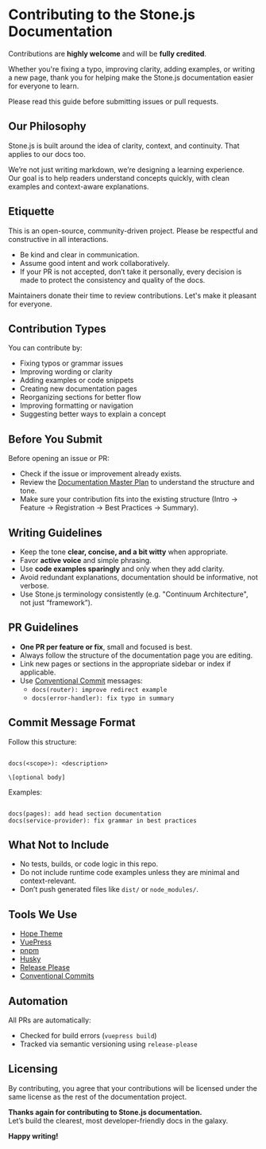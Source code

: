 
# Contributing to the Stone.js Documentation

Contributions are **highly welcome** and will be **fully credited**.

Whether you're fixing a typo, improving clarity, adding examples, or writing a new page, thank you for helping make the Stone.js documentation easier for everyone to learn.

Please read this guide before submitting issues or pull requests.

## Our Philosophy

Stone.js is built around the idea of clarity, context, and continuity. That applies to our docs too.

We’re not just writing markdown, we’re designing a learning experience.  
Our goal is to help readers understand concepts quickly, with clean examples and context-aware explanations.

## Etiquette

This is an open-source, community-driven project. Please be respectful and constructive in all interactions.

- Be kind and clear in communication.
- Assume good intent and work collaboratively.
- If your PR is not accepted, don’t take it personally, every decision is made to protect the consistency and quality of the docs.

Maintainers donate their time to review contributions. Let's make it pleasant for everyone.

## Contribution Types

You can contribute by:

- Fixing typos or grammar issues
- Improving wording or clarity
- Adding examples or code snippets
- Creating new documentation pages
- Reorganizing sections for better flow
- Improving formatting or navigation
- Suggesting better ways to explain a concept

## Before You Submit

Before opening an issue or PR:

- Check if the issue or improvement already exists.
- Review the [Documentation Master Plan](https://github.com/stone-foundation/stone-js-docs) to understand the structure and tone.
- Make sure your contribution fits into the existing structure (Intro → Feature → Registration → Best Practices → Summary).

## Writing Guidelines

- Keep the tone **clear, concise, and a bit witty** when appropriate.
- Favor **active voice** and simple phrasing.
- Use **code examples sparingly** and only when they add clarity.
- Avoid redundant explanations, documentation should be informative, not verbose.
- Use Stone.js terminology consistently (e.g. "Continuum Architecture", not just “framework”).

## PR Guidelines

- **One PR per feature or fix**, small and focused is best.
- Always follow the structure of the documentation page you are editing.
- Link new pages or sections in the appropriate sidebar or index if applicable.
- Use [Conventional Commit](https://www.conventionalcommits.org/en/v1.0.0/) messages:
  - `docs(router): improve redirect example`
  - `docs(error-handler): fix typo in summary`

## Commit Message Format

Follow this structure:

```

docs(<scope>): <description>

\[optional body]

```

Examples:

```

docs(pages): add head section documentation
docs(service-provider): fix grammar in best practices

```

## What Not to Include

- No tests, builds, or code logic in this repo.
- Do not include runtime code examples unless they are minimal and context-relevant.
- Don’t push generated files like `dist/` or `node_modules/`.

## Tools We Use

- [Hope Theme](https://theme-hope.vuejs.press)
- [VuePress](https://vuepress.vuejs.org/)
- [pnpm](https://pnpm.io/)
- [Husky](https://typicode.github.io/husky/#/)
- [Release Please](https://github.com/googleapis/release-please-action)
- [Conventional Commits](https://www.conventionalcommits.org/)

## Automation

All PRs are automatically:

- Checked for build errors (`vuepress build`)
- Tracked via semantic versioning using `release-please`

## Licensing

By contributing, you agree that your contributions will be licensed under the same license as the rest of the documentation project.

**Thanks again for contributing to Stone.js documentation.**  
Let’s build the clearest, most developer-friendly docs in the galaxy.

**Happy writing!**